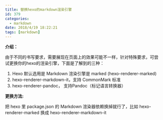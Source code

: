 ```yaml
---
title: 替换hexo的markdown渲染引擎
id: 379
categories:
  - markdown
date: 2018/4/19 18:22:21  
tags: [markdown]
---
```


**介绍：** 

由于不同的书写要求，需要展现在页面上的效果可能不一样，针对特殊要求，可尝试更换你的hexo的渲染引擎，下面是了解到的三种： 

1. Hexo 默认选用是 Markdown 渲染引擎是 marked (hexo-renderer-marked) 
2. hexo-renderer-markdown-it，支持 CommonMark 标准
3. hexo-renderer-pandoc， 支持Pandoc（标记语言转换器）
<!--more-->

**更换方法:**
 
把 hexo 里 package.json 的 Markdown 渲染器依赖换掉就行了，比如 hexo-renderer-marked 换成 hexo-renderer-markdown-it

